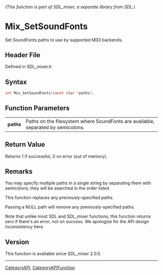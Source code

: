 ###### (This function is part of SDL_mixer, a separate library from SDL.)
# Mix_SetSoundFonts

Set SoundFonts paths to use by supported MIDI backends.

## Header File

Defined in SDL_mixer.h

## Syntax

```c
int Mix_SetSoundFonts(const char *paths);

```

## Function Parameters

|               |                                                                                  |
| ------------- | -------------------------------------------------------------------------------- |
| **paths**     | Paths on the filesystem where SoundFonts are available, separated by semicolons. |

## Return Value

Returns 1 if successful, 0 on error (out of memory).

## Remarks

You may specify multiple paths in a single string by separating them with
semicolons; they will be searched in the order listed.

This function replaces any previously-specified paths.

Passing a NULL path will remove any previously-specified paths.

Note that unlike most SDL and SDL_mixer functions, this function returns
zero if there's an error, not on success. We apologize for the API design
inconsistency here.

## Version

This function is available since SDL_mixer 2.0.0.

----
[CategoryAPI](CategoryAPI), [CategoryAPIFunction](CategoryAPIFunction)

